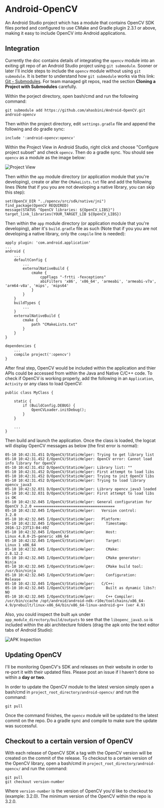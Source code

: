 # Android-OpenCV
An Android Studio project which has a module that contains OpenCV SDK files ported and configured to use CMake and Gradle plugin 2.3.1 or above, making it easy to include OpenCV into Android applications.

## Integration

Currently the doc contains details of integrating the ```opencv``` module into an exiting git repo of an Android Studio project using ```git submodule```. Sooner or later I'll inclde steps to include the ```opencv``` module without using ```git submodule```. It is better to understand how ```git submodule``` works via this link: [Git - Submodules](https://git-scm.com/book/en/v2/Git-Tools-Submodule). For team managed git repos, read the section **Cloning a Project with Submodules** carefully.

Within the porject directory, open bash/cmd and run the following command:
```
git submodule add https://github.com/ahasbini/Android-OpenCV.git android-opencv
```

Then within the project directory, edit ```settings.gradle``` file and append the following and do gradle sync:
```
include ':android-opencv:opencv'
```

Within the Project View in Android Studio, right click and choose "Configure project subset" and check ```opencv```. Then do a gradle sync. You should see ```opencv``` as a module as the image below:

![Project View](https://i.stack.imgur.com/qgXf7.png)

Then within the ```app``` module directory (or application module that you're developing), create or alter the ```CMakeLists.txt``` file and add the following lines (Note that if you you are not developing a native library, you can skip this step):
```
set(OpenCV_DIR "../opencv/src/sdk/native/jni")
find_package(OpenCV REQUIRED)
message(STATUS "OpenCV libraries: ${OpenCV_LIBS}")
target_link_libraries(YOUR_TARGET_LIB ${OpenCV_LIBS})
```

Then within the ```app``` module directory (or application module that you're developing), alter it's ```build.gradle``` file as such (Note that if you you are not developing a native library, only the ```compile``` line is needed):
```
apply plugin: 'com.android.application'
...
android {
    ...
    defaultConfig {
        ...
        externalNativeBuild {
            cmake {
                cppFlags "-frtti -fexceptions"
                abiFilters 'x86', 'x86_64', 'armeabi', 'armeabi-v7a', 'arm64-v8a', 'mips', 'mips64'
            }
        }
    }
    buildTypes {
        ...
    }
    externalNativeBuild {
        cmake {
            path "CMakeLists.txt"
        }
    }
}

dependencies {
    ...
    compile project(':opencv')
}
```

After final step, OpenCV would be included within the application and thier APIs could be accessed from within the Java and Native C/C++ code. To check if OpenCV is working properly, add the following in an ```Application```, ```Activity``` or any class to load OpenCV:
```
public class MyClass {

    static {
        if (BuildConfig.DEBUG) {
            OpenCVLoader.initDebug();
        }
    }

    ...
}
```

Then build and launch the application. Once the class is loaded, the logcat will display OpenCV messages as below (the first error is normal):
```
05-10 10:42:31.451 D/OpenCV/StaticHelper: Trying to get library list
05-10 10:42:31.452 E/OpenCV/StaticHelper: OpenCV error: Cannot load info library for OpenCV
05-10 10:42:31.452 D/OpenCV/StaticHelper: Library list: ""
05-10 10:42:31.452 D/OpenCV/StaticHelper: First attempt to load libs
05-10 10:42:31.452 D/OpenCV/StaticHelper: Trying to init OpenCV libs
05-10 10:42:31.452 D/OpenCV/StaticHelper: Trying to load library opencv_java3
05-10 10:42:32.031 D/OpenCV/StaticHelper: Library opencv_java3 loaded
05-10 10:42:32.031 D/OpenCV/StaticHelper: First attempt to load libs is OK
05-10 10:42:32.045 I/OpenCV/StaticHelper: General configuration for OpenCV 3.2.0 =====================================
05-10 10:42:32.045 I/OpenCV/StaticHelper:   Version control:               3.2.0
05-10 10:42:32.045 I/OpenCV/StaticHelper:   Platform:
05-10 10:42:32.045 I/OpenCV/StaticHelper:     Timestamp:                   2016-12-23T13:04:49Z
05-10 10:42:32.045 I/OpenCV/StaticHelper:     Host:                        Linux 4.8.0-25-generic x86_64
05-10 10:42:32.045 I/OpenCV/StaticHelper:     Target:                      Linux 1 x86_64
05-10 10:42:32.045 I/OpenCV/StaticHelper:     CMake:                       2.8.12.2
05-10 10:42:32.045 I/OpenCV/StaticHelper:     CMake generator:             Ninja
05-10 10:42:32.045 I/OpenCV/StaticHelper:     CMake build tool:            /usr/bin/ninja
05-10 10:42:32.045 I/OpenCV/StaticHelper:     Configuration:               Release
05-10 10:42:32.045 I/OpenCV/StaticHelper:   C/C++:
05-10 10:42:32.045 I/OpenCV/StaticHelper:     Built as dynamic libs?:      NO
05-10 10:42:32.045 I/OpenCV/StaticHelper:     C++ Compiler:                /usr/bin/ccache /opt/android/android-ndk-r10e/toolchains/x86_64-4.9/prebuilt/linux-x86_64/bin/x86_64-linux-android-g++ (ver 4.9)
```

Also, you could inspect the built ```apk``` under ```app_module_directory/build/outputs``` to see that the ```libopenc_java3.so``` is included within the abi architecture folders (drag the apk onto the text editor tabs of Android Studio):

![APK Inspection](https://i.stack.imgur.com/YRsH4.png)

## Updating OpenCV

I'll be monitoring OpenCV's SDK and releases on their website in order to re-port it with their updated files. Please post an issue if I haven't done so within a **day or two**.

In order to update the OpenCV module to the latest version simply open a bash/cmd in ```project_root_directory/android-opencv/``` and run the command:
```
git pull
```

Once the command finishes, the ```opencv``` module will be updated to the latest commit on the repo. Do a gradle sync and compile to make sure the update was successful.

## Checkout to a certain version of OpenCV

With each release of OpenCV SDK a tag with the OpenCV version will be created on the commit of the release. To checkout to a certain version of the OpenCV library, open a bash/cmd in ```project_root_directory/android-opencv/``` and run the command:
```
git pull
git checkout version-number
```
Where ```version-number``` is the version of OpenCV you'd like to checkout to (example: 3.2.0). The minimum version of the OpenCV within the repo is 3.2.0.
